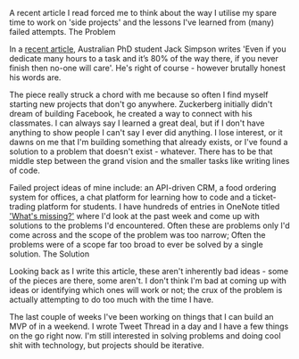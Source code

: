 A recent article I read forced me to think about the way I utilise my spare time to work on 'side projects' and the lessons I've learned from (many) failed attempts.
The Problem

In a [recent article](http://jacksimpson.co/finishing-being-productive-busy/), Australian PhD student Jack Simpson writes 'Even if you dedicate many hours to a task and it’s 80% of the way there, if you never finish then no-one will care'. He's right of course - however brutally honest his words are.

The piece really struck a chord with me because so often I find myself starting new projects that don't go anywhere. Zuckerberg initially didn't dream of building Facebook, he created a way to connect with his classmates. I can always say I learned a great deal, but if I don't have anything to show people I can't say I ever did anything. I lose interest, or it dawns on me that I'm building something that already exists, or I've found a solution to a problem that doesn't exist - whatever. There has to be that middle step between the grand vision and the smaller tasks like writing lines of code.

Failed project ideas of mine include: an API-driven CRM, a food ordering system for offices, a chat platform for learning how to code and a ticket-trading platform for students. I have hundreds of entries in OneNote titled ['What's missing?'](http://paulgraham.com/startupideas.html) where I'd look at the past week and come up with solutions to the problems I'd encountered. Often these are problems only I'd come across and the scope of the problem was too narrow; Often the problems were of a scope far too broad to ever be solved by a single solution.
The Solution

Looking back as I write this article, these aren't inherently bad ideas - some of the pieces are there, some aren't. I don't think I'm bad at coming up with ideas or identifying which ones will work or not; the crux of the problem is actually attempting to do too much with the time I have.

The last couple of weeks I've been working on things that I can build an MVP of in a weekend. I wrote Tweet Thread in a day and I have a few things on the go right now. I'm still interested in solving problems and doing cool shit with technology, but projects should be iterative.
